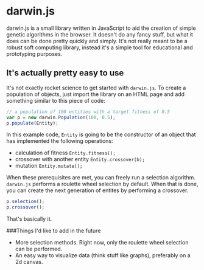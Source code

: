 # darwin.js
darwin.js is a small library written in JavaScript to aid the creation of simple genetic algorithms in the browser.
It doesn't do any fancy stuff, but what it does can be done pretty quickly and simply. It's not really meant to be a robust
soft computing library, instead it's a simple tool for educational and prototyping purposes. 

## It's actually pretty easy to use
It's not exactly rocket science to get started with ```darwin.js```. To create a population of objects, just import the library
on an HTML page and add something similar to this piece of code:

```javascript
// a population of 100 entities with a target fitness of 0.5
var p = new darwin.Population(100, 0.5); 
p.populate(Entity);
```

In this example code, ```Entity``` is going to be the constructor of an object that has implemented the following operations:
- calculation of fitness ```Entity.fitness();```
- crossover with another entity ```Entity.crossover(b);```
- mutation ```Entity.mutate();```

When these prerequisites are met, you can freely run a selection algorithm. ```darwin.js``` performs a roulette wheel
selection by default. When that is done, you can create the next generation of entites by performing a crossover.

```javascript
p.selection();
p.crossover();
```

That's basically it.

###Things I'd like to add in the future
- More selection methods. Right now, only the roulette wheel selection can be performed.
- An easy way to visualize data (think stuff like graphs), preferably on a 2d canvas.
